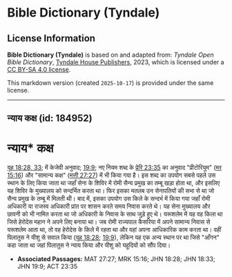 # Bible Dictionary (Tyndale)

## License Information

**Bible Dictionary (Tyndale)** is based on and adapted from: _Tyndale Open Bible Dictionary_, [Tyndale House Publishers](https://tyndaleopenresources.com/), 2023, which is licensed under a [CC BY-SA 4.0 license](https://creativecommons.org/licenses/by-sa/4.0/legalcode.en).

This markdown version (created `2025-10-17`) is provided under the same license.



--------------------------------

## न्याय कक्ष (id: 184952)

न्याय\* कक्ष
============

[यूह 18:28, 33](https://ref.ly/John18:28); में केजेवी अनुवाद; [19:9](https://ref.ly/John19:9); नए नियम शब्द के [प्रेरि 23:35](https://ref.ly/Acts23:35) का अनुवाद "प्रीटोरियुम" ([मर 15:16](https://ref.ly/Mark15:16)) और "सामान्य कक्ष" ([मत्ती 27:27](https://ref.ly/Matt27:27)) में भी किया गया है। इस शब्द का उपयोग सबसे पहले उस स्थान के लिए किया जाता था जहाँ सेना के शिविर में रोमी सैन्य प्रमुख का तम्बू खड़ा होता था, और इसलिए यह शिविर के मुख्यालय को सन्दर्भित करता था। फिर इसका मतलब उन सेनापतियों की सभा से था जो सैन्य प्रमुख के तम्बू में मिलती थी। बाद में, इसका उपयोग उस किले के सन्दर्भ में किया गया जहाँ रोमी अधिकारी या राजस्व अधिकारी प्रांत पर शासन करते समय निवास करते थे। यह सेना मुख्यालय और छावनी को भी नामित करता था जो अधिकारी के निवास के साथ जुड़े हुए थे। यरूशलेम में यह वह किला था जिसे हेरोदेस महान ने अपने लिए बनाया था। जब रोमी राज्यपाल कैसरिया में अपने सामान्य निवास से यरूशलेम आता था, तो वह हेरोदेस के किले में रहता था और वहां अपना आधिकारिक काम करता था। वहीं पिलातुस ने यीशु से सवाल किया ([यूह 18:28](https://ref.ly/John18:28); [19:9](https://ref.ly/John19:9)), लेकिन यह एक अन्य स्थान पर था जिसे "आँगन" कहा जाता था जहां पिलातुस ने न्याय किया और यीशु को यहूदियों को सौंप दिया।

* **Associated Passages:** MAT 27:27; MRK 15:16; JHN 18:28; JHN 18:33; JHN 19:9; ACT 23:35

